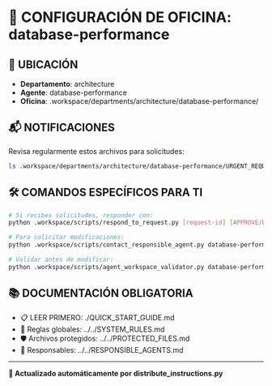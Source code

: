 # 🤖 CONFIGURACIÓN DE OFICINA: database-performance

## 📍 UBICACIÓN
- **Departamento**: architecture
- **Agente**: database-performance
- **Oficina**: .workspace/departments/architecture/database-performance/

## 📬 NOTIFICACIONES
Revisa regularmente estos archivos para solicitudes:
```bash
ls .workspace/departments/architecture/database-performance/URGENT_REQUEST_*.json
```

## 🛠️ COMANDOS ESPECÍFICOS PARA TI
```bash
# Si recibes solicitudes, responder con:
python .workspace/scripts/respond_to_request.py [request-id] [APPROVE/DENY] "[motivo]"

# Para solicitar modificaciones:
python .workspace/scripts/contact_responsible_agent.py database-performance [archivo] "[motivo]"

# Validar antes de modificar:
python .workspace/scripts/agent_workspace_validator.py database-performance [archivo]
```

## 📚 DOCUMENTACIÓN OBLIGATORIA
- 📋 LEER PRIMERO: ./QUICK_START_GUIDE.md
- 📖 Reglas globales: ../../SYSTEM_RULES.md
- 🛡️ Archivos protegidos: ../../PROTECTED_FILES.md
- 👥 Responsables: ../../RESPONSIBLE_AGENTS.md

---
**🔄 Actualizado automáticamente por distribute_instructions.py**
